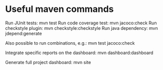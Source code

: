 Useful maven commands
=====================

Run JUnit tests: mvn test
Run code coverage test: mvn jacoco:check
Run checkstyle plugin: mvn checkstyle:checkstyle
Run java dependency: mvn jdepend:generate

Also possible to run combinations, e.g.: mvn test jacoco:check

Integrate specific reports on the dashboard: mvn dashboard:dashboard

Generate full project dashboard: mvn site
